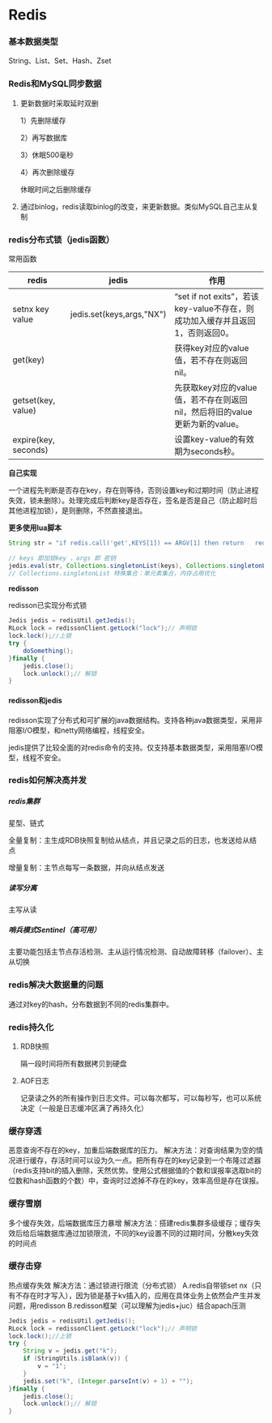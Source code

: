 # Redis

### 基本数据类型

String、List、Set、Hash、Zset

### Redis和MySQL同步数据

1. 更新数据时采取延时双删

	1）先删除缓存

	2）再写数据库

	3）休眠500毫秒

	4）再次删除缓存

	休眠时间之后删除缓存

2. 通过binlog，redis读取binlog的改变，来更新数据。类似MySQL自己主从复制

### redis分布式锁（jedis函数）

常用函数

| redis                | jedis                     | 作用                                                         |
| -------------------- | ------------------------- | ------------------------------------------------------------ |
| setnx key value      | jedis.set(keys,args,"NX") | “set if not exits”，若该key-value不存在，则成功加入缓存并且返回1，否则返回0。 |
| get(key)             |                           | 获得key对应的value值，若不存在则返回nil。                    |
| getset(key, value)   |                           | 先获取key对应的value值，若不存在则返回nil，然后将旧的value更新为新的value。 |
| expire(key, seconds) |                           | 设置key-value的有效期为seconds秒。                           |

**自己实现**

一个进程先判断是否存在key，存在则等待，否则设置key和过期时间（防止进程失效，锁未删除）。处理完成后判断key是否存在，签名是否是自己（防止超时后其他进程加锁），是则删除，不然直接退出。

**更多使用lua脚本**

```java
String str = "if redis.call('get',KEYS[1]) == ARGV[1] then return   redis.call('del',KEYS[1])  else return 0 end";                         
 
// keys 即加锁key ，args 即 密钥
jedis.eval(str, Collections.singletonList(keys), Collections.singletonList(args));
// Collections.singletonList 特殊集合：单元素集合，内存占用优化
```

**redisson**

redisson已实现分布式锁

```java
Jedis jedis = redisUtil.getJedis();
RLock lock = redissonClient.getLock("lock");// 声明锁
lock.lock();//上锁
try {
	doSomething();
}finally {
	jedis.close();
	lock.unlock();// 解锁
}
```

#### redisson和jedis

redisson实现了分布式和可扩展的java数据结构。支持各种java数据类型，采用非阻塞I/O模型，和netty网络编程，线程安全。

jedis提供了比较全面的对redis命令的支持。仅支持基本数据类型，采用阻塞I/O模型，线程不安全。

### redis如何解决高并发

##### redis集群

星型、链式

全量复制：主生成RDB快照复制给从结点，并且记录之后的日志，也发送给从结点

增量复制：主节点每写一条数据，并向从结点发送

##### 读写分离

主写从读

##### 哨兵模式Sentinel（高可用）

主要功能包括主节点存活检测、主从运行情况检测、自动故障转移（failover）、主从切换

### redis解决大数据量的问题

通过对key的hash，分布数据到不同的redis集群中。

### redis持久化

1. RDB快照

	隔一段时间将所有数据拷贝到硬盘

2. AOF日志

	记录读之外的所有操作到日志文件。可以每次都写，可以每秒写，也可以系统决定（一般是日志缓冲区满了再持久化）

### 缓存穿透

恶意查询不存在的key，加重后端数据库的压力。
解决方法：对查询结果为空的情况进行缓存，存活时间可以设为久一点。把所有存在的key记录到一个布隆过滤器（redis支持bit的插入删除，天然优势。使用公式根据值的个数和误报率选取bit的位数和hash函数的个数）中，查询时过滤掉不存在的key，效率高但是存在误报。

### 缓存雪崩

多个缓存失效，后端数据库压力暴增
解决方法：搭建redis集群多级缓存；缓存失效后给后端数据库通过加锁限流，不同的key设置不同的过期时间，分散key失效的时间点

### 缓存击穿

热点缓存失效
解决方法：通过锁进行限流（分布式锁）
A.redis自带锁set  nx（只有不存在时才写入），因为锁是基于kv插入的，应用在具体业务上依然会产生并发问题，用redisson
B.redisson框架（可以理解为jedis+juc）结合apach压测

```java
Jedis jedis = redisUtil.getJedis();
RLock lock = redissonClient.getLock("lock");// 声明锁
lock.lock();//上锁
try {
	String v = jedis.get("k");
	if (StringUtils.isBlank(v)) {
		v = "1";
    }
    jedis.set("k", (Integer.parseInt(v) + 1) + "");
}finally {
	jedis.close();
	lock.unlock();// 解锁
}
```